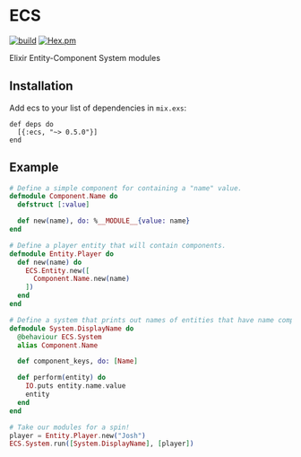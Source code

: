 # ECS

[![build](https://img.shields.io/travis/joshforisha/ecs.svg?maxAge=2592000?style=flat-square)](https://travis-ci.org/joshforisha/ecs)
[![Hex.pm](https://img.shields.io/hexpm/v/ecs.svg?maxAge=2592000?style=flat-square)](https://hex.pm/packages/ecs)

Elixir Entity-Component System modules

## Installation

Add ecs to your list of dependencies in `mix.exs`:

    def deps do
      [{:ecs, "~> 0.5.0"}]
    end

## Example

```elixir
# Define a simple component for containing a "name" value.
defmodule Component.Name do
  defstruct [:value]

  def new(name), do: %__MODULE__{value: name}
end

# Define a player entity that will contain components.
defmodule Entity.Player do
  def new(name) do
    ECS.Entity.new([
      Component.Name.new(name)
    ])
  end
end

# Define a system that prints out names of entities that have name components.
defmodule System.DisplayName do
  @behaviour ECS.System
  alias Component.Name

  def component_keys, do: [Name]

  def perform(entity) do
    IO.puts entity.name.value
    entity
  end
end

# Take our modules for a spin!
player = Entity.Player.new("Josh")
ECS.System.run([System.DisplayName], [player])
```
